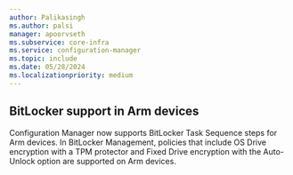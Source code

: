 ```yaml
---
author: Palikasingh
ms.author: palsi
manager: apoorvseth
ms.subservice: core-infra
ms.service: configuration-manager
ms.topic: include
ms.date: 05/28/2024
ms.localizationpriority: medium
---
```


## <a name="bkmk_Armbit"></a> BitLocker support in Arm devices

<!--27825049-->
Configuration Manager now supports BitLocker Task Sequence steps for Arm devices. In BitLocker Management, policies that include OS Drive encryption with a TPM protector and Fixed Drive encryption with the Auto-Unlock option are supported on Arm devices.
